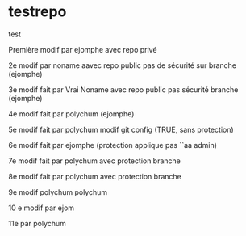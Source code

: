 # testrepo
test

Première modif par ejomphe avec repo privé

2e modif par noname aavec repo public pas de sécurité sur branche (ejomphe)

3e modif fait par Vrai Noname avec repo public pas sécurité branche (ejomphe)


4e modif fait par polychum (ejomphe)


5e modif fait par polychum modif git config (TRUE, sans protection)

6e modif fait par ejomphe (protection applique pas ``aa admin)


7e modif fait par polychum avec protection branche

8e modif fait par polychum avec protection branche

9e modif polychum polychum

10 e modif par ejom

11e par polychum